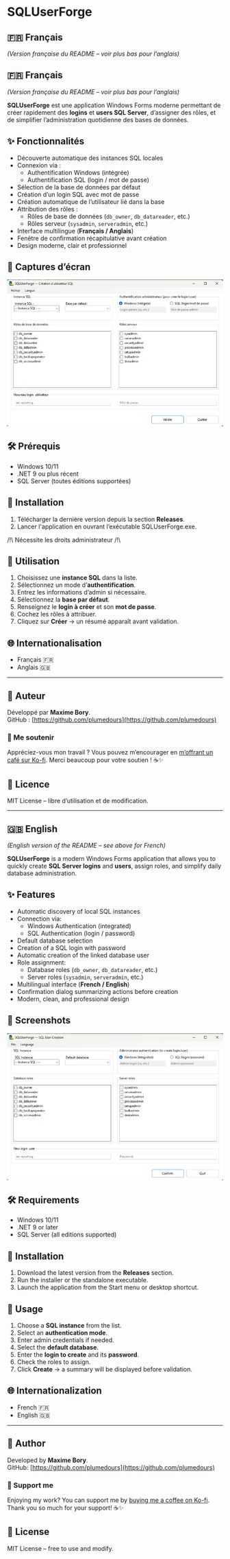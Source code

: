 # SQLUserForge

## 🇫🇷 Français
*(Version française du README – voir plus bas pour l’anglais)*

## 🇫🇷 Français
*(Version française du README – voir plus bas pour l’anglais)*

**SQLUserForge** est une application Windows Forms moderne permettant de créer rapidement des **logins** et **users SQL Server**, d’assigner des rôles, et de simplifier l’administration quotidienne des bases de données.

## ✨ Fonctionnalités

- Découverte automatique des instances SQL locales
- Connexion via :
  - Authentification Windows (intégrée)
  - Authentification SQL (login / mot de passe)
- Sélection de la base de données par défaut
- Création d’un login SQL avec mot de passe
- Création automatique de l’utilisateur lié dans la base
- Attribution des rôles :
  - Rôles de base de données (`db_owner`, `db_datareader`, etc.)
  - Rôles serveur (`sysadmin`, `serveradmin`, etc.)
- Interface multilingue (**Français / Anglais**)
- Fenêtre de confirmation récapitulative avant création
- Design moderne, clair et professionnel

## 📸 Captures d’écran

![SQLUserForge FR](Resources/sqluserforge_fr.png)

## 🛠 Prérequis

- Windows 10/11
- .NET 9 ou plus récent
- SQL Server (toutes éditions supportées)

## 🚀 Installation

1. Télécharger la dernière version depuis la section **Releases**.
2. Lancer l'application en ouvrant l’exécutable SQLUserForge.exe.

/!\ Nécessite les droits administrateur /!\

## 📖 Utilisation

1. Choisissez une **instance SQL** dans la liste.
2. Sélectionnez un mode d’**authentification**.
3. Entrez les informations d’admin si nécessaire.
4. Sélectionnez la **base par défaut**.
5. Renseignez le **login à créer** et son **mot de passe**.
6. Cochez les rôles à attribuer.
7. Cliquez sur **Créer** → un résumé apparaît avant validation.

## 🌐 Internationalisation

- Français 🇫🇷
- Anglais 🇬🇧

---

## 📢 Auteur
Développé par **Maxime Bory**.  
GitHub : [https://github.com/plumedours](https://github.com/plumedours)  


### 💖 Me soutenir
Appréciez-vous mon travail ? Vous pouvez m’encourager en [m’offrant un café sur Ko-fi](https://ko-fi.com/borymaxime).
Merci beaucoup pour votre soutien ! ☕✨


## 📜 Licence

MIT License – libre d’utilisation et de modification.

---

## 🇬🇧 English
*(English version of the README – see above for French)*

**SQLUserForge** is a modern Windows Forms application that allows you to quickly create **SQL Server logins** and **users**, assign roles, and simplify daily database administration.

## ✨ Features

- Automatic discovery of local SQL instances
- Connection via:
  - Windows Authentication (integrated)
  - SQL Authentication (login / password)
- Default database selection
- Creation of a SQL login with password
- Automatic creation of the linked database user
- Role assignment:
  - Database roles (`db_owner`, `db_datareader`, etc.)
  - Server roles (`sysadmin`, `serveradmin`, etc.)
- Multilingual interface (**French / English**)
- Confirmation dialog summarizing actions before creation
- Modern, clean, and professional design

## 📸 Screenshots

![SQLUserForge EN](Resources/sqluserforge_en.png)

## 🛠 Requirements

- Windows 10/11
- .NET 9 or later
- SQL Server (all editions supported)

## 🚀 Installation

1. Download the latest version from the **Releases** section.
2. Run the installer or the standalone executable.
3. Launch the application from the Start menu or desktop shortcut.

## 📖 Usage

1. Choose a **SQL instance** from the list.
2. Select an **authentication mode**.
3. Enter admin credentials if needed.
4. Select the **default database**.
5. Enter the **login to create** and its **password**.
6. Check the roles to assign.
7. Click **Create** → a summary will be displayed before validation.

## 🌐 Internationalization

- French 🇫🇷
- English 🇬🇧

---

## 📢 Author
Developed by **Maxime Bory**.  
GitHub: [https://github.com/plumedours](https://github.com/plumedours)  


### 💖 Support me
Enjoying my work? You can support me by [buying me a coffee on Ko-fi](https://ko-fi.com/borymaxime).
Thank you so much for your support! ☕✨


## 📜 License

MIT License – free to use and modify.